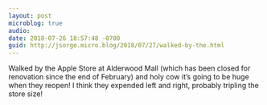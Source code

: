 ```yaml
---
layout: post
microblog: true
audio: 
date: 2018-07-26 18:57:48 -0700
guid: http://jsorge.micro.blog/2018/07/27/walked-by-the.html
---
```

Walked by the Apple Store at Alderwood Mall (which has been closed for renovation since the end of February) and holy cow it’s going to be huge when they reopen! I think they expended left and right, probably tripling the store size!
